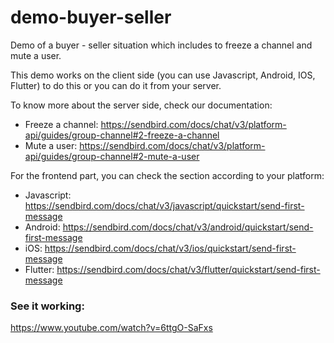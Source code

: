 # demo-buyer-seller
Demo of a buyer - seller situation which includes to freeze a channel and mute a user.

This demo works on the client side (you can use Javascript, Android, IOS, Flutter) to do this 
or you can do it from your server.

To know more about the server side, check our documentation:
- Freeze a channel: https://sendbird.com/docs/chat/v3/platform-api/guides/group-channel#2-freeze-a-channel
- Mute a user: https://sendbird.com/docs/chat/v3/platform-api/guides/group-channel#2-mute-a-user

For the frontend part, you can check the section according to your platform:
- Javascript: https://sendbird.com/docs/chat/v3/javascript/quickstart/send-first-message
- Android: https://sendbird.com/docs/chat/v3/android/quickstart/send-first-message
- iOS: https://sendbird.com/docs/chat/v3/ios/quickstart/send-first-message
- Flutter: https://sendbird.com/docs/chat/v3/flutter/quickstart/send-first-message

### See it working:
https://www.youtube.com/watch?v=6ttgO-SaFxs
